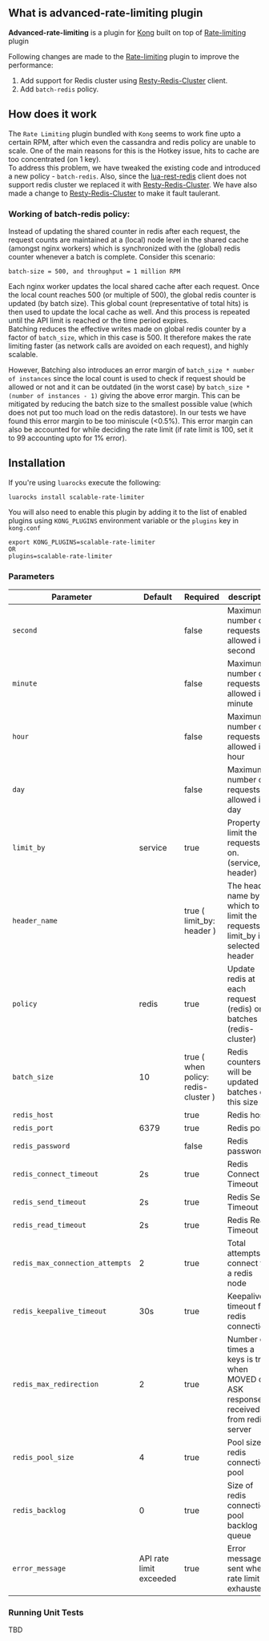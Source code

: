 ## What is advanced-rate-limiting plugin

**Advanced-rate-limiting** is a plugin for [Kong](https://github.com/Mashape/kong) built on top of [Rate-limiting](https://docs.konghq.com/hub/kong-inc/rate-limiting/) plugin

Following changes are made to the [Rate-limiting](https://docs.konghq.com/hub/kong-inc/rate-limiting/) plugin to improve the performance:
1. Add support for Redis cluster using [Resty-Redis-Cluster](https://github.com/steve0511/resty-redis-cluster) client.
2. Add `batch-redis` policy.

## How does it work

The `Rate Limiting` plugin bundled with `Kong` seems to work fine upto a certain RPM, after which even the cassandra and redis policy are unable to scale. One of the main reasons for this is the Hotkey issue, hits to cache are too concentrated (on 1 key).  
To address this problem, we have tweaked the existing code and introduced a new policy - `batch-redis`.
Also, since the [lua-rest-redis](https://github.com/openresty/lua-resty-redis) client does not support redis cluster we replaced it with [Resty-Redis-Cluster](https://github.com/steve0511/resty-redis-cluster). We have also made a change to [Resty-Redis-Cluster](https://github.com/steve0511/resty-redis-cluster) to make it fault taulerant.

### Working of batch-redis policy:
Instead of updating the shared counter in redis after each request, the request counts are maintained at a (local) node level in the shared cache (amongst nginx workers) which is synchronized with the (global) redis counter whenever a batch is complete.
Consider this scenario:

	batch-size = 500, and throughput = 1 million RPM

Each nginx worker updates the local shared cache after each request. Once the local count reaches 500 (or multiple of 500), the global redis counter is updated (by batch size). This global count (representative of total hits) is then used to update the local cache as well. And this process is repeated until the API limit is reached or the time period expires.  
Batching reduces the effective writes made on global redis counter by a factor of `batch_size`, which in this case is 500. It therefore makes the rate limiting faster (as network calls are avoided on each request), and highly scalable.  

However, Batching also introduces an error margin of `batch_size * number of instances` since the local count is used to check if request should be allowed or not and it can be outdated (in the worst case) by `batch_size * (number of instances - 1)` giving the above error margin. This can be mitigated by reducing the batch size to the smallest possible value (which does not put too much load on the redis datastore). In our tests we have found this error margin to be too miniscule (<0.5%). This error margin can also be accounted for while deciding the rate limit (if rate limit is 100, set it to 99 accounting upto for 1% error).
## Installation

If you're using `luarocks` execute the following:

    luarocks install scalable-rate-limiter

You will also need to enable this plugin by adding it to the list of enabled plugins using `KONG_PLUGINS` environment variable or the `plugins` key in `kong.conf`

    export KONG_PLUGINS=scalable-rate-limiter
	OR
	plugins=scalable-rate-limiter
### Parameters

| Parameter | Default  | Required | description |
| --- | --- | --- | --- |
| `second` |  | false | Maximum number of requests allowed in 1 second |
| `minute` |  | false | Maximum number of requests allowed in 1 minute |
| `hour` |  | false | Maximum number of requests allowed in 1 hour |
| `day` |  | false | Maximum number of requests allowed in 1 day |
| `limit_by` | service | true | Property to limit the requests on. (service, header) |
| `header_name` |  | true ( limit_by: header ) | The header name by which to limit the requests if limit_by is selected as header |
| `policy` | redis | true | Update redis at each request (redis) or in batches (redis-cluster)  |
| `batch_size` | 10 | true ( when policy: redis-cluster ) | Redis counters will be updated in batches of this size  |
| `redis_host` |  | true | Redis host |
| `redis_port` | 6379 | true | Redis port |
| `redis_password` |  | false | Redis password |
| `redis_connect_timeout` | 2s | true | Redis Connect Timeout |
| `redis_send_timeout` | 2s | true | Redis Send Timeout |
| `redis_read_timeout` | 2s | true | Redis Read Timeout |
| `redis_max_connection_attempts` | 2 | true | Total attempts to connect to a redis node |
| `redis_keepalive_timeout` | 30s | true | Keepalive timeout for redis connections |
| `redis_max_redirection` | 2 | true | Number of times a keys is tried when MOVED or ASK response is received from redis server |
| `redis_pool_size` | 4 | true | Pool size of redis connection pool |
| `redis_backlog` | 0 | true | Size of redis connection pool backlog  queue|
| `error_message` | API rate limit exceeded | true | Error message sent when rate limit is exhausted |

### Running Unit Tests

TBD
